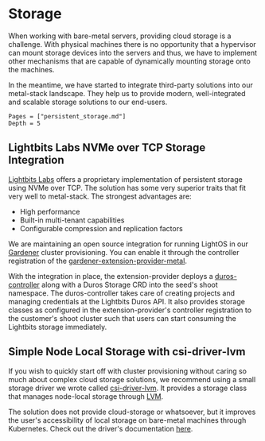# Storage

When working with bare-metal servers, providing cloud storage is a challenge. With physical machines there is no opportunity that a hypervisor can mount storage devices into the servers and thus, we have to implement other mechanisms that are capable of dynamically mounting storage onto the machines.

In the meantime, we have started to integrate third-party solutions into our metal-stack landscape. They help us to provide modern, well-integrated and scalable storage solutions to our end-users.

```@contents
Pages = ["persistent_storage.md"]
Depth = 5
```

## Lightbits Labs NVMe over TCP Storage Integration

[Lightbits Labs](https://www.lightbitslabs.com/nvme-over-tcp/) offers a proprietary implementation of persistent storage using NVMe over TCP. The solution has some very superior traits that fit very well to metal-stack. The strongest advantages are:

- High performance
- Built-in multi-tenant capabilities
- Configurable compression and replication factors

We are maintaining an open source integration for running LightOS in our [Gardener](kubernetes.md) cluster provisioning. You can enable it through the controller registration of the [gardener-extension-provider-metal](https://github.com/metal-stack/gardener-extension-provider-metal).

With the integration in place, the extension-provider deploys a [duros-controller](https://github.com/metal-stack/duros-controller) along with a Duros Storage CRD into the seed's shoot namespace. The duros-controller takes care of creating projects and managing credentials at the Lightbits Duros API. It also provides storage classes as configured in the extension-provider's controller registration to the customer's shoot cluster such that users can start consuming the Lightbits storage immediately.

## Simple Node Local Storage with csi-driver-lvm

If you wish to quickly start off with cluster provisioning without caring so much about complex cloud storage solutions, we recommend using a small storage driver we wrote called [csi-driver-lvm](https://github.com/metal-stack/csi-driver-lvm). It provides a storage class that manages node-local storage through [LVM](https://en.wikipedia.org/wiki/Logical_Volume_Manager_(Linux)).

The solution does not provide cloud-storage or whatsoever, but it improves the user's accessibility of local storage on bare-metal machines through Kubernetes. Check out the driver's documentation [here](../external/csi-lvm).
